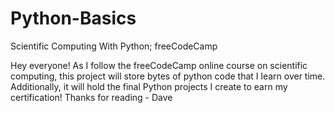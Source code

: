 # Python-Basics
Scientific Computing With Python; freeCodeCamp
>
>
>
Hey everyone! As I follow the freeCodeCamp online course on scientific computing, this project will store bytes of python code that I learn over time. Additionally, it will hold the final Python projects I create to earn my certification! Thanks for reading - Dave
>
>
>
